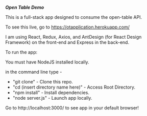 ***Open Table Demo***

This is a full-stack app designed to consume the open-table API.

To see this live, go to https://otapplication.herokuapp.com/

I am using React, Redux, Axios, and AntDesign (for React Design Framework) on the front-end and Express in the back-end.

To run the app:

You must have NodeJS installed locally.

in the command line type -

- "git clone"                         - Clone this repo.
- "cd (insert directory name here)"   - Access Root Directory.
- "npm install"                       - Install dependencies.
- "node server.js"                    - Launch app locally. 

Go to http://localhost:3000/ to see app in your default browser!



